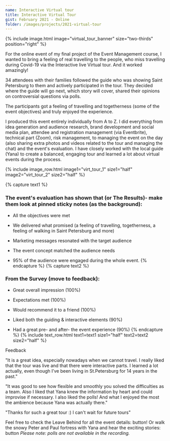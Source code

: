 ```yaml
---
name: Interactive Virtual tour
title: Interactive Virtual Tour
gist: February 2021 - Online
folder: /images/projects/2021-virtual-tour
---
```


{% 
include image.html 
    image="virtual_tour_banner" 
    size="two-thirds" 
    position="right" 
%}

For the online event of my final project of the Event Management course, I wanted to bring a feeling of real travelling to the people, who miss travelling during Covid-19 via the Interactive live Virtual tour.
And it worked amazingly!

34 attendees with their families followed the guide who was showing Saint Petersburg to them and actively participated in the tour. They decided where the guide will go next, which story will cover, shared their opinions on controversial questions via polls.

The participants got a feeling of travelling and togetherness (some of the event objectives) and truly enjoyed the experience.


I produced this event entirely individually from A to Z. I did everything from idea generation and audience research, brand development and social media plan, attendee and registration management (via Eventbrite), technical part (Zoom), 
risk management, to managing the event on the day (also sharing extra photos and videos related to the tour and managing the chat) and the event's evaluation. I have closely worked with the local guide (Yana) to create a balanced, engaging tour and learned a lot about virtual events during the process.

{% include image_row.html 
    image1="virt_tour_1" size1="half"
    image2="virt_tour_2" size2="half"
%}

{% capture text1 %}
### The event's evaluation has shown that (or The Results)- make them look at pinned sticky notes (as the background):

- All the objectives were met

- We delivered what promised 
(a feeling of travelling, togetherness, a feeling of walking in Saint Petersburg and more)

- Marketing messages resonated with the target audience

- The event concept matched the audience needs

- 95% of the audience were engaged during the whole event.
{% endcapture %}
{% capture text2 %}
### From the Survey (move to feedback):

- Great overall impression (100%)

- Expectations met (100%)

- Would recommend it to a friend (100%)

- Liked both the guiding & interactive elements (90%)

- Had a great pre- and after- the event experience (90%)
{% endcapture %}
{% include text_row.html 
    text1=text1 size1="half"
    text2=text2 size2="half"
%}

Feedback


"It is a great idea, especially nowadays when we cannot travel. I really liked that the tour was live and that there were interactive parts. I learned a lot actually, even though I’ve been living in St.Petersburg for 14 years in the past."


"It was good to see how flexible and smoothly you solved the difficulties as a team. Also I liked that Yana knew the information by heart and could improvise if necessary. I also liked the polls! And what I enjoyed the most the ambience because Yana was actually there."


"Thanks for such a great tour :) I can't wait for future tours"


Feel free to check the Leave Behind for all the event details: button!
Or walk the snowy Peter and Paul fortress with Yana and hear the exciting stories: button
_Please note: polls are not available in the recording._

